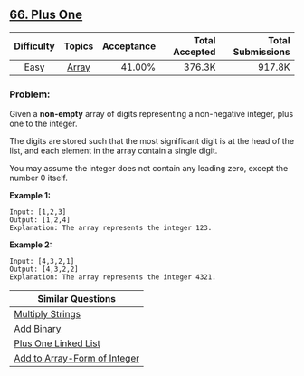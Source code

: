 ## [66. Plus One](https://leetcode.com/problems/plus-one/)

| Difficulty | Topics | Acceptance | Total Accepted | Total Submissions |
| :-: | :-: | --: | --: | --: |
| Easy | [Array](https://leetcode.com/tag/array/) | 41.00% | 376.3K | 917.8K |

### Problem:

Given a **non-empty** array of digits representing a non-negative integer, plus one to the integer.

The digits are stored such that the most significant digit is at the head of the list, and each element in the array contain a single digit.

You may assume the integer does not contain any leading zero, except the number 0 itself.

**Example 1:**

```
Input: [1,2,3]
Output: [1,2,4]
Explanation: The array represents the integer 123.
```

**Example 2:**

```
Input: [4,3,2,1]
Output: [4,3,2,2]
Explanation: The array represents the integer 4321.
```

| Similar Questions |
| --- |
| [Multiply Strings](https://leetcode.com/problems/multiply-strings/) |
| [Add Binary](https://leetcode.com/problems/add-binary/) |
| [Plus One Linked List](https://leetcode.com/problems/plus-one-linked-list/) |
| [Add to Array-Form of Integer](https://leetcode.com/problems/add-to-array-form-of-integer/) |
